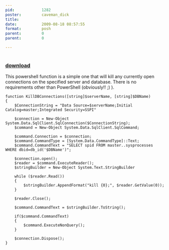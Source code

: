 ```yaml
---
pid:            1282
poster:         caveman_dick
title:          
date:           2009-08-18 08:57:55
format:         posh
parent:         0
parent:         0

---
```


# 

### [download](1282.ps1)

This powershell function is a simple one that will kill any currently open connections on the specified server and database. There is no requirements other than PowerShell (obviously!! ;) ).

```posh
function KillDBConnections([string]$serverName, [string]$DBName)
{   
    $ConnectionString = "Data Source=$serverName;Initial Catalog=master;Integrated Security=SSPI"
    
    $connection = New-Object System.Data.SqlClient.SqlConnection($ConnectionString);
    $command = New-Object System.Data.SqlClient.SqlCommand;
    
    $command.Connection = $connection;
    $command.CommandType = [System.Data.CommandType]::Text;    
    $command.CommandText = "SELECT spid FROM master..sysprocesses WHERE dbid=db_id('$DBName')";
    
    $connection.open();
    $reader = $command.ExecuteReader();
    $stringBuilder = New-Object System.Text.StringBuilder

    while ($reader.Read())
    {
        $stringBuilder.AppendFormat("kill {0};", $reader.GetValue(0));
    }
    
    $reader.Close();
    
    $command.CommandText = $stringBuilder.ToString();
    
    if($command.CommandText)
    {        
        $command.ExecuteNonQuery();
    }
    
    $connection.Dispose();
}
```
